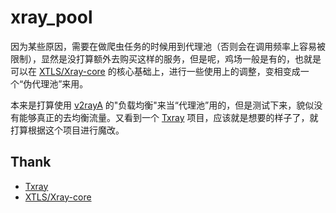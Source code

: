 # xray_pool

因为某些原因，需要在做爬虫任务的时候用到代理池（否则会在调用频率上容易被限制），显然是没打算额外去购买这样的服务，但是呢，鸡场一般是有的，也就是可以在 [XTLS/Xray-core](https://github.com/XTLS/Xray-core) 的核心基础上，进行一些使用上的调整，变相变成一个“伪代理池”来用。

本来是打算使用 [v2rayA](https://github.com/v2rayA/v2rayA) 的"负载均衡"来当“代理池”用的，但是测试下来，貌似没有能够真正的去均衡流量。又看到一个 [Txray](https://github.com/hsernos/Txray) 项目，应该就是想要的样子了，就打算根据这个项目进行魔改。

## Thank

* [Txray](https://github.com/hsernos/Txray)
* [XTLS/Xray-core](https://github.com/XTLS/Xray-core)